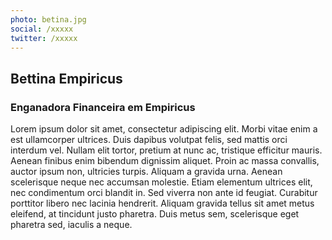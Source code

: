 ```yaml
---
photo: betina.jpg
social: /xxxxx
twitter: /xxxxx
---
```


## Bettina Empiricus
### Enganadora Financeira em Empiricus

Lorem ipsum dolor sit amet, consectetur adipiscing elit. Morbi vitae enim a est ullamcorper ultrices. Duis dapibus volutpat felis, sed mattis orci interdum vel. Nullam elit tortor, pretium at nunc ac, tristique efficitur mauris. Aenean finibus enim bibendum dignissim aliquet. Proin ac massa convallis, auctor ipsum non, ultricies turpis. Aliquam a gravida urna. Aenean scelerisque neque nec accumsan molestie. Etiam elementum ultrices elit, nec condimentum orci blandit in. Sed viverra non ante id feugiat. Curabitur porttitor libero nec lacinia hendrerit. Aliquam gravida tellus sit amet metus eleifend, at tincidunt justo pharetra. Duis metus sem, scelerisque eget pharetra sed, iaculis a neque.
